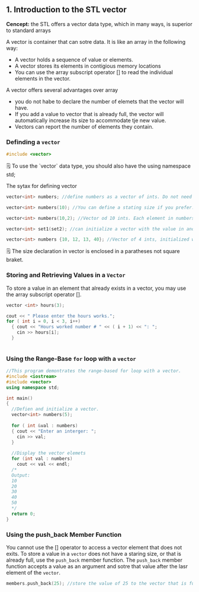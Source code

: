 ## 1. Introduction to the STL vector 
**Cencept:** the STL offers a vector data type, which in many ways, is superior to standard arrays 

A vector is container that can sotre data. It is like an array in the following way: 
- A vector holds a sequence of value or elements.
- A vector stores its elements in contigious memory locations
- You can use the array subscript operator [] to read the individual elements in the vector.

A vector offers several advantages over array 
- you do not habe to declare the number of elemets that the vector will have. 
- If you add a value to vector that is already full, the vector will automatically increase its size to accommodate tje new value. 
- Vectors can report the number of elements they contain. 

### Definding a `vector`
```cpp 
#include <vector>
```
<aside>
🗒️ To use the `vector` data type, you should also have the using namespace std;

</aside>

The sytax for defining vector 
```cpp 
vector<int> numbers; //define numbers as a vector of ints. Do not need to define the size of an vectors since it expands itself when the vector are full. 

vector<int> numbers(10); //You can define a stating size if you prefer.

vector<int> numbers(10,2); //Vector od 10 ints. Each element in numbers is initialize to the value 2

vector<int> set1(set2); //can initialize a vector with the value in another vector. Set2 will be a copy of set1

vector<int> numbers {10, 12, 13, 40}; //Vector of 4 ints, initialized with the value 10,12, 14, 40.
```

<aside>
🗒️ The size declaration in vector is enclosed in a paratheses not square braket.
</aside>

### Storing and Retrieving Values in a `Vector`
To store a value in an element that already exists in a vector, you may use the array subscript operator []. 
```cpp
vector <int> hours(3); 

cout << " Please enter the hours works."; 
for ( int i = 0, i < 3, i++)
  { cout << "Hours worked number # " << ( i + 1) << ": "; 
    cin >> hours[i];
  }
  
```
### Using the Range-Base `for` loop with a `vector`
```cpp
//This program demontrates the range-based for loop with a vector.
#include <iostream>
#include <vector> 
using namespace std; 

int main()
{
  //Defien and initialize a vector.
  vector<int> numbers(5);
  
  for ( int &val : numbers)
  { cout << "Enter an interger: "; 
    cin >> val; 
  }
  
  //Display the vector elemets
  for (int val : numbers)
    cout << val << endl; 
  /*
  Output: 
  10
  20
  30
  40
  50
  */
  return 0; 
}
```
### Using the push_back Member Function 
You cannot use the [] operator to access a vector element that does not exits. To store a value in a `vector` does not have a staring size, or that is already full, use the `push_back` member function. The `push_back` member function accepts a value as an argument and sotre that value after the lasr element of the `vector`.

```cpp
members.push_back(25); //store the value of 25 to the vector that is fulled or does not have size declaration. 
```



